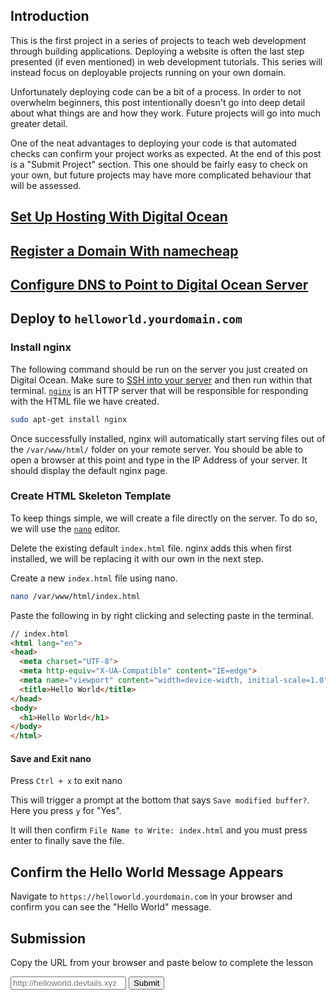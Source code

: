 ## Introduction

This is the first project in a series of projects to teach web development through building applications.  Deploying a website is often the last step presented (if even mentioned) in web development tutorials.  This series will instead focus on deployable projects running on your own domain. 

Unfortunately deploying code can be a bit of a process. In order to not overwhelm beginners, this post intentionally doesn't go into deep detail about what things are and how they work.  Future projects will go into much greater detail.

One of the neat advantages to deploying your code is that automated checks can confirm your project works as expected.  At the end of this post is a "Submit Project" section.  This one should be fairly easy to check on your own, but future projects may have more complicated behaviour that will be assessed.

## [Set Up Hosting With Digital Ocean](/posts/how-to-set-up-hosting-with-digitalocean)
## [Register a Domain With namecheap](/posts/how-to-register-domain-with-namecheap)

## [Configure DNS to Point to Digital Ocean Server](/posts/how-to-configure-namecheap-dns-to-point-domain-to-digitalocean-server)

## Deploy to `helloworld.yourdomain.com`

### Install nginx

The following command should be run on the server you just created on Digital Ocean.  Make sure to [SSH into your server](/posts/how-to-ssh-into-a-server) and then run within that terminal.  [`nginx`](https://www.nginx.com/resources/wiki/) is an HTTP server that will be responsible for responding with the HTML file we have created.

```bash
sudo apt-get install nginx
```

Once successfully installed, nginx will automatically start serving files out of the `/var/www/html/` folder on your remote server.  You should be able to open a browser at this point and type in the IP Address of your server.  It should display the default nginx page.

### Create HTML Skeleton Template

To keep things simple, we will create a file directly on the server.  To do so, we will use the [`nano`](https://www.nano-editor.org/) editor.

Delete the existing default `index.html` file.  nginx adds this when first installed, we will be replacing it with our own in the next step.

Create a new `index.html` file using nano.

```bash
nano /var/www/html/index.html
```

Paste the following in by right clicking and selecting paste in the terminal.

```html
// index.html
<html lang="en">
<head>
  <meta charset="UTF-8">
  <meta http-equiv="X-UA-Compatible" content="IE=edge">
  <meta name="viewport" content="width=device-width, initial-scale=1.0">
  <title>Hello World</title>
</head>
<body>
  <h1>Hello World</h1>
</body>
</html>
```

#### Save and Exit nano

Press `Ctrl + x` to exit nano

This will trigger a prompt at the bottom that says `Save modified buffer?`.  Here you press `y` for "Yes".

It will then confirm `File Name to Write: index.html` and you must press enter to finally save the file.

## Confirm the Hello World Message Appears

Navigate to `https://helloworld.yourdomain.com` in your browser and confirm you can see the "Hello World" message.

## Submission

Copy the URL from your browser and paste below to complete the lesson

<form id="submit" method="POST" action="/api/projects/1/submit">
  <input name="url" placeholder="http://helloworld.devtails.xyz"/>
  <input type="submit">
</form>